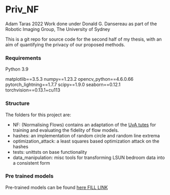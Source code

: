 # Priv_NF   
Adam Taras 2022
Work done under Donald G. Dansereau as part of the Robotic Imaging Group, The University of Sydney

This is a git repo for source code for the second half of my thesis, with an aim of quantifying the privacy of our proposed methods. 

### Requirements

Python 3.9

matplotlib==3.5.3
numpy==1.23.2
opencv_python==4.6.0.66
pytorch_lightning==1.7.7
scipy==1.9.0
seaborn==0.12.1
torchvision==0.13.1+cu113


### Structure

The folders for this project are:
- NF: (Normalising Flows) contains an adaptation of the [UvA tutes](https://uvadlc-notebooks.readthedocs.io/en/latest/tutorial_notebooks/tutorial11/NF_image_modeling.html) for training and evaluating the fidelity of flow models. 
- hashes: an implementation of random circle and random line extrema
- optimization_attack: a least squares based optimization attack on the hashes
- tests: unittsts on base functionality
- data_manipulation: misc tools for transforming LSUN bedroom data into a consistent form


### Pre trained models

Pre-trained models can be found [here FILL LINK](https://drive.google.com/)


